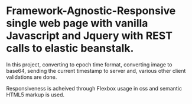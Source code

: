 # Framework-Agnostic-Responsive single web page with vanilla Javascript and Jquery with REST calls to elastic beanstalk.

In this project, converting to epoch time format, converting image to base64, sending the current timestamp to server and,
various other client validations are done.

Responsiveness is acheived through Flexbox usage in css and semantic HTML5 markup is used.



